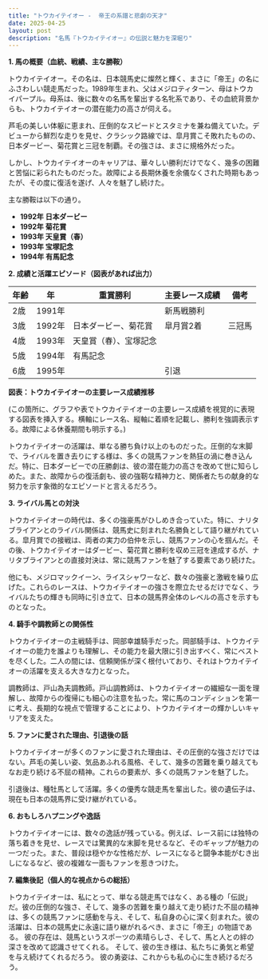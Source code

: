```yaml
---
title: "トウカイテイオー -  帝王の系譜と悲劇の天才"
date: 2025-04-25
layout: post
description: "名馬『トウカイテイオー』の伝説と魅力を深堀り"
---
```


**1. 馬の概要（血統、戦績、主な勝鞍）**

トウカイテイオー。その名は、日本競馬史に燦然と輝く、まさに「帝王」の名にふさわしい競走馬だった。1989年生まれ、父はメジロティターン、母はトウカイパープル。母系は、後に数々の名馬を輩出する名牝系であり、その血統背景からも、トウカイテイオーの潜在能力の高さが伺える。

芦毛の美しい体躯に恵まれ、圧倒的なスピードとスタミナを兼ね備えていた。デビューから鮮烈な走りを見せ、クラシック路線では、皐月賞こそ敗れたものの、日本ダービー、菊花賞と三冠を制覇。その強さは、まさに規格外だった。

しかし、トウカイテイオーのキャリアは、華々しい勝利だけでなく、幾多の困難と苦悩に彩られたものだった。故障による長期休養を余儀なくされた時期もあったが、その度に復活を遂げ、人々を魅了し続けた。

主な勝鞍は以下の通り。

* **1992年 日本ダービー**
* **1992年 菊花賞**
* **1993年 天皇賞（春）**
* **1993年 宝塚記念**
* **1994年 有馬記念**


**2. 成績と活躍エピソード（図表があれば出力）**


| 年齢 | 年 | 重賞勝利 | 主要レース成績 | 備考 |
|---|---|---|---|---|
| 2歳 | 1991年 |  |  新馬戦勝利 |  |
| 3歳 | 1992年 | 日本ダービー、菊花賞 | 皐月賞2着 | 三冠馬 |
| 4歳 | 1993年 | 天皇賞（春）、宝塚記念 |  |  |
| 5歳 | 1994年 | 有馬記念 |  |  |
| 6歳 | 1995年 |  |  引退 |  |

**図表：トウカイテイオーの主要レース成績推移**

(この箇所に、グラフや表でトウカイテイオーの主要レース成績を視覚的に表現する図表を挿入する。横軸にレース名、縦軸に着順を記載し、勝利を強調表示する。故障による休養期間も明示する。)


トウカイテイオーの活躍は、単なる勝ち負け以上のものだった。圧倒的な末脚で、ライバルを置き去りにする様は、多くの競馬ファンを熱狂の渦に巻き込んだ。特に、日本ダービーでの圧勝劇は、彼の潜在能力の高さを改めて世に知らしめた。また、故障からの復活劇も、彼の強靭な精神力と、関係者たちの献身的な努力を示す象徴的なエピソードと言えるだろう。


**3. ライバル馬との対決**

トウカイテイオーの時代は、多くの強豪馬がひしめき合っていた。特に、ナリタブライアンとのライバル関係は、競馬史に刻まれた名勝負として語り継がれている。皐月賞での接戦は、両者の実力の伯仲を示し、競馬ファンの心を掴んだ。その後、トウカイテイオーはダービー、菊花賞と勝利を収め三冠を達成するが、ナリタブライアンとの直接対決は、常に競馬ファンを魅了する要素であり続けた。

他にも、メジロマックイーン、ライスシャワーなど、数々の強豪と激戦を繰り広げた。これらのレースは、トウカイテイオーの強さを際立たせるだけでなく、ライバルたちの輝きも同時に引き立て、日本の競馬界全体のレベルの高さを示すものとなった。


**4. 騎手や調教師との関係性**

トウカイテイオーの主戦騎手は、岡部幸雄騎手だった。岡部騎手は、トウカイテイオーの能力を誰よりも理解し、その能力を最大限に引き出すべく、常にベストを尽くした。二人の間には、信頼関係が深く根付いており、それはトウカイテイオーの活躍を支える大きな力となった。

調教師は、戸山為夫調教師。戸山調教師は、トウカイテイオーの繊細な一面を理解し、故障からの復帰にも細心の注意を払った。常に馬のコンディションを第一に考え、長期的な視点で管理することにより、トウカイテイオーの輝かしいキャリアを支えた。


**5. ファンに愛された理由、引退後の話**

トウカイテイオーが多くのファンに愛された理由は、その圧倒的な強さだけではない。芦毛の美しい姿、気品あふれる風格、そして、幾多の苦難を乗り越えてもなお走り続ける不屈の精神。これらの要素が、多くの競馬ファンを魅了した。

引退後は、種牡馬として活躍。多くの優秀な競走馬を輩出した。彼の遺伝子は、現在も日本の競馬界に受け継がれている。


**6. おもしろハプニングや逸話**

トウカイテイオーには、数々の逸話が残っている。例えば、レース前には独特の落ち着きを見せ、レースでは驚異的な末脚を見せるなど、そのギャップが魅力の一つだった。また、普段は穏やかな性格だが、レースになると闘争本能がむき出しになるなど、彼の複雑な一面もファンを惹きつけた。


**7. 編集後記（個人的な視点からの総括）**

トウカイテイオーは、私にとって、単なる競走馬ではなく、ある種の「伝説」だ。彼の圧倒的な強さ、そして、幾多の苦難を乗り越えて走り続けた不屈の精神は、多くの競馬ファンに感動を与え、そして、私自身の心に深く刻まれた。彼の活躍は、日本の競馬史に永遠に語り継がれるべき、まさに「帝王」の物語である。  彼の存在は、競馬というスポーツの素晴らしさ、そして、馬と人との絆の深さを改めて認識させてくれる。  そして、彼の生き様は、私たちに勇気と希望を与え続けてくれるだろう。  彼の勇姿は、これからも私の心に生き続けるだろう。
